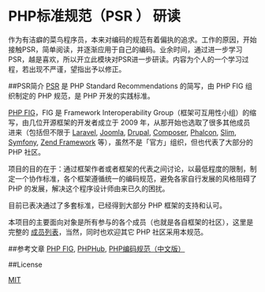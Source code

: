 # PHP标准规范（PSR ） 研读 

作为有洁癖的菜鸟程序员，本来对编码的规范有着偏执的追求。工作的原因，开始接触PSR，简单阅读，并逐渐应用于自己的编码。业余时间，通过进一步学习PSR，越是喜欢，所以开立此模块对PSR进一步研读。内容为个人的一个学习过程，若出现不严谨，望指出予以修正。

##PSR简介
[PSR](https://github.com/php-fig/fig-standards) 是 PHP Standard Recommendations 的简写，由 PHP FIG 组织制定的 PHP 规范，是 PHP 开发的实践标准。

[PHP FIG](https://github.com/php-fig)，FIG 是 Framework Interoperability Group（框架可互用性小组）的缩写，由几位开源框架的开发者成立于 2009 年，从那开始也选取了很多其他成员进来（包括但不限于 [Laravel](http://laravel.com/), [Joomla](https://www.joomla.org/), [Drupal](https://www.drupal.org/), [Composer](https://getcomposer.org/), [Phalcon](https://phalconphp.com/en/), [Slim](http://www.slimframework.com/), [Symfony](http://symfony.com/), [Zend Framework](http://framework.zend.com/) 等），虽然不是「官方」组织，但也代表了大部分的 PHP 社区。

项目的目的在于：通过框架作者或者框架的代表之间讨论，以最低程度的限制，制定一个协作标准，各个框架遵循统一的编码规范，避免各家自行发展的风格阻碍了 PHP 的发展，解决这个程序设计师由来已久的困扰。

目前已表决通过了多套标准，已经得到大部分 PHP 框架的支持和认可。

本项目的主要面向对象是所有参与的各个成员（也就是各自框架的社区），这里是完整的 [成员列表](http://www.php-fig.org/members/)，当然，同时也欢迎其它 PHP 社区采用本规范。

##参考文章
[PHP FIG](http://www.php-fig.org/), [PHPHub](https://psr.phphub.org/), [PHP编码规范（中文版）](https://www.kancloud.cn/thinkphp/php-fig-psr/3139)

##License

[MIT](https://github.com/bcit-ci/CodeIgniter/blob/develop/user_guide_src/source/license.rst)